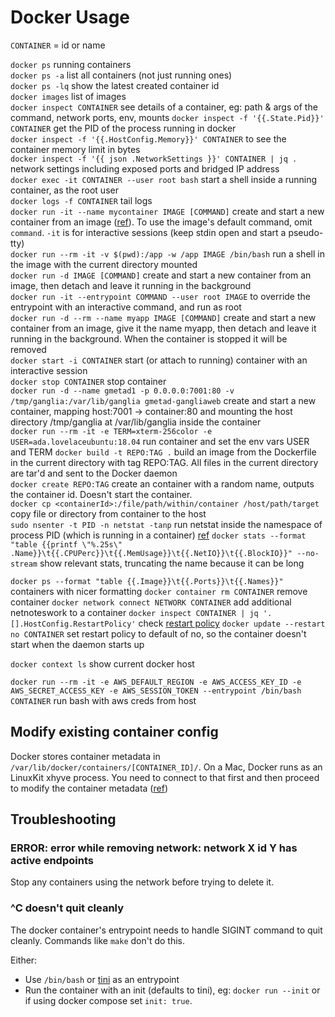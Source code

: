 # Docker Usage

`CONTAINER` = id or name

`docker ps` running containers  
`docker ps -a` list all containers (not just running ones)  
`docker ps -lq` show the latest created container id  
`docker images` list of images  
`docker inspect CONTAINER` see details of a container, eg: path & args of the command, network ports, env, mounts
`docker inspect -f '{{.State.Pid}}' CONTAINER` get the PID of the process running in docker  
`docker inspect -f '{{.HostConfig.Memory}}' CONTAINER` to see the container memory limit in bytes  
`docker inspect -f '{{ json .NetworkSettings }}' CONTAINER | jq .` network settings including exposed ports and bridged IP address  
`docker exec -it CONTAINER --user root bash` start a shell inside a running container, as the root user  
`docker logs -f CONTAINER` tail logs  
`docker run -it --name mycontainer IMAGE [COMMAND]` create and start a new container from an image ([ref](https://docs.docker.com/engine/reference/run/)). To use the image's default command, omit `command`. `-it` is for interactive sessions (keep stdin open and start a pseudo-tty)  
`docker run --rm -it -v $(pwd):/app -w /app IMAGE /bin/bash` run a shell in the image with the current directory mounted  
`docker run -d IMAGE [COMMAND]` create and start a new container from an image, then detach and leave it running in the background  
`docker run -it --entrypoint COMMAND --user root IMAGE` to override the entrypoint with an interactive command, and run as root  
`docker run -d --rm --name myapp IMAGE [COMMAND]` create and start a new container from an image, give it the name myapp, then detach and leave it running in the background. When the container is stopped it will be removed  
`docker start -i CONTAINER` start (or attach to running) container with an interactive session  
`docker stop CONTAINER` stop container  
`docker run -d --name gmetad1 -p 0.0.0.0:7001:80 -v /tmp/ganglia:/var/lib/ganglia gmetad-gangliaweb` create and start a new container, mapping host:7001 -> container:80 and mounting the host directory /tmp/ganglia at /var/lib/ganglia inside the container  
`docker run --rm -it -e TERM=xterm-256color -e USER=ada.lovelaceubuntu:18.04` run container and set the env vars USER and TERM
`docker build -t REPO:TAG .` build an image from the Dockerfile in the current directory with tag REPO:TAG. All files in the current directory are tar'd and sent to the Docker daemon  
`docker create REPO:TAG` create an container with a random name, outputs the container id. Doesn't start the container.  
`docker cp <containerId>:/file/path/within/container /host/path/target` copy file or directory from container to the host  
`sudo nsenter -t PID -n netstat -tanp` run netstat inside the namespace of process PID (which is running in a container) [ref](https://stackoverflow.com/a/40352004/149412)
`docker stats --format "table {{printf \"%.25s\" .Name}}\t{{.CPUPerc}}\t{{.MemUsage}}\t{{.NetIO}}\t{{.BlockIO}}" --no-stream` show relevant stats, truncating the name because it can be long

`docker ps --format "table {{.Image}}\t{{.Ports}}\t{{.Names}}"` containers with nicer formatting
`docker container rm CONTAINER` remove container
`docker network connect NETWORK CONTAINER` add additional netnoteswork to a container
`docker inspect CONTAINER | jq '.[].HostConfig.RestartPolicy'` check [restart policy](https://docs.docker.com/config/containers/start-containers-automatically/)
`docker update --restart no CONTAINER` set restart policy to default of no, so the container doesn't start when the daemon starts up

`docker context ls` show current docker host

`docker run --rm -it -e AWS_DEFAULT_REGION -e AWS_ACCESS_KEY_ID -e AWS_SECRET_ACCESS_KEY -e AWS_SESSION_TOKEN --entrypoint /bin/bash CONTAINER` run bash with aws creds from host

## Modify existing container config

Docker stores container metadata in `/var/lib/docker/containers/[CONTAINER_ID]/`. On a Mac, Docker runs as an LinuxKit xhyve process. You need to connect to that first and then proceed to modify the container metadata ([ref](https://www.softwareab.net/wordpress/docker-macosx-modify-hostconfig-existing-container/))

## Troubleshooting

### ERROR: error while removing network: network X id Y has active endpoints

Stop any containers using the network before trying to delete it.

### ^C doesn't quit cleanly

The docker container's entrypoint needs to handle SIGINT command to quit cleanly. Commands like `make` don't do this.

Either:

- Use `/bin/bash` or [tini](https://github.com/krallin/tini) as an entrypoint
- Run the container with an init (defaults to tini), eg: `docker run --init` or if using docker compose set `init: true`.
